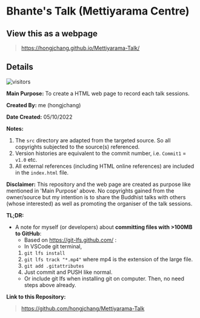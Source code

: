 # Bhante's Talk (Mettiyarama Centre)

## **View this as a webpage**
> https://hongjchang.github.io/Mettiyarama-Talk/

## **Details**
![visitors](https://visitor-badge.laobi.icu/badge?page_id=hongjchang)

**Main Purpose:** To create a HTML web page to record each talk sessions.

**Created By:** me (hongjchang)

**Date Created:** 05/10/2022

**Notes:**
1. The `src` directory are adapted from the targeted source. So all copyrights subjected to the source(s) referenced.
2. Version histories are equivalent to the commit number, i.e. `Commit1` = `v1.0` etc.
3. All external references (including HTML online references) are included in the `index.html` file.

**Disclaimer:** This repository and the web page are created as purpose like mentioned in 'Main Purpose' above. No copyrights gained from the owner/source but my intention is to share the Buddhist talks with others (whose interested) as well as promoting the organiser of the talk sessions.

**TL;DR:**
- A note for myself (or developers) about **committing files with >100MB to GitHub**:
    - Based on https://git-lfs.github.com/ :
    - In VSCode git terminal,
    1. `git lfs install`
    2. `git lfs track "*.mp4"` where mp4 is the extension of the large file.
    3. `git add .gitattributes`
    4. Just commit and PUSH like normal.
    - Or include git lfs when installing git on computer. Then, no need steps above already.

**Link to this Repository:**
> https://github.com/hongjchang/Mettiyarama-Talk